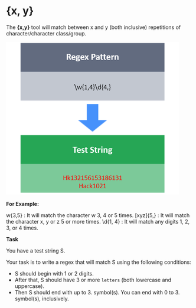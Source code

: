 # {x, y}

The **{x,y}** tool will match between x and y (both inclusive) repetitions of character/character class/group.

![img.png](img.png)

**For Example:**

w{3,5} : It will match the character w 3, 4 or 5 times.
[xyz]{5,} : It will match the character x, y or z 5 or more times.
\d{1, 4} : It will match any digits 1, 2, 3, or 4 times.

**Task**

You have a test string S.

Your task is to write a regex that will match S using the following conditions:

-  S should begin with 1 or 2 digits.
- After that, S should have 3 or more `letters` (both lowercase and uppercase).
- Then S should end with up to  3. symbol(s). You can end with 0 to 3. symbol(s), inclusively.